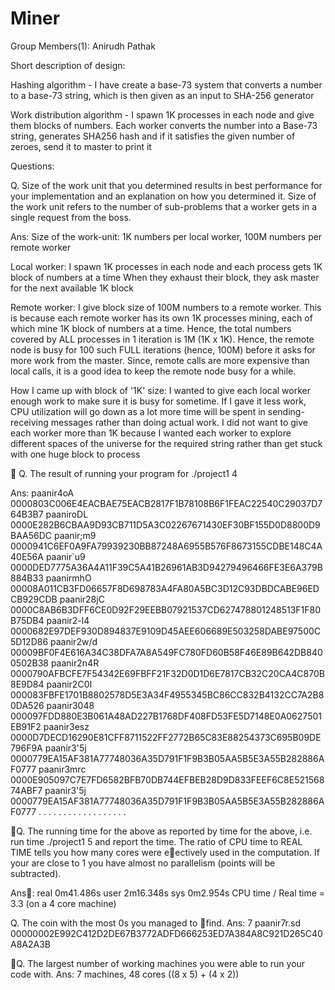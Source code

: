 # Miner

Group Members(1): Anirudh Pathak

Short description of design:

Hashing algorithm - I have create a base-73 system that converts a number to a base-73 string, 
which is then given as an input to SHA-256 generator

Work distribution algorithm - I spawn 1K processes in each node and give them blocks of numbers. Each worker converts the number into a 
Base-73 string, generates SHA256 hash and if it satisfies the given number of zeroes, send it to master 
to print it

Questions:

Q. Size of the work unit that you determined results in best performance for your implementation and an explanation on how you determined it. Size of the work unit refers to the number of sub-problems that a worker gets in a single request from the boss.

Ans: Size of the work-unit: 1K numbers per local worker, 100M numbers per remote worker

Local worker: I spawn 1K processes in each node and each process gets 1K block of numbers at a time
When they exhaust their block, they ask master for the next available 1K block

Remote worker: I give block size of 100M numbers to a remote worker. This is because each
remote worker has its own 1K processes mining, each of which mine 1K block of numbers at a time.
Hence, the total numbers covered by ALL processes in 1 iteration is 1M (1K x 1K). Hence, the remote node
is busy for 100 such FULL iterations (hence, 100M) before it asks for more work from the master. 
Since, remote calls are more expensive than local calls, it is a good idea to keep the remote node busy for a while.

How I came up with block of '1K' size: I wanted to give each local worker enough work to make sure it is busy
for sometime. If I gave it less work, CPU utilization will go down as a lot more time will be spent in sending-receiving
messages rather than doing actual work. I did not want to give each worker more than 1K because I wanted each worker to 
explore different spaces of the universe for the required string rather than get stuck with one huge block to process

 
Q. The result of running your program for ./project1 4

Ans: 
paanir4oA       0000803C006E4EACBAE75EACB2817F1B78108B6F1FEAC22540C29037D764B3B7
paaniroDL       0000E282B6CBAA9D93CB711D5A3C02267671430EF30BF155D0D8800D9BAA56DC
paanir;m9       0000941C6EF0A9FA79939230BB87248A6955B576F8673155CDBE148C4A40E56A
paanir`u9       0000DED7775A36A4A11F39C5A41B26961AB3D94279496466FE3E6A379B884B33
paanirmhO       00008A011CB3FD06657F8D698783A4FA80A5BC3D12C93DBDCABE96EDCB929CDB
paanir28jC      0000C8AB6B3DFF6CE0D92F29EEBB07921537CD627478801248513F1F80B75DB4
paanir2-l4      0000682E97DEF930D894837E9109D45AEE606689E503258DABE97500C5D12D86
paanir2w/d      00009BF0F4E616A34C38DFA7A8A549FC780FD60B58F46E89B642DB8400502B38
paanir2n4R      0000790AFBCFE7F54342E69FBFF21F32D0D1D6E7817CB32C20CA4C870B8E9D84
paanir2C0I      000083FBFE1701B8802578D5E3A34F4955345BC86CC832B4132CC7A2B80DA526
paanir3048      000097FDD880E3B061A48AD227B1768DF408FD53FE5D7148E0A0627501EB91F2
paanir3esz      0000D7DECD16290E81CFF8711522FF2772B65C83E88254373C695B09DE796F9A
paanir3'5j      0000779EA15AF381A77748036A35D791F1F9B3B05AA5B5E3A55B282886AF0777
paanir3mrc      0000E905097C7E7FD6582BFB70DB744EFBEB28D9D833FEEF6C8E52156874ABF7
paanir3'5j      0000779EA15AF381A77748036A35D791F1F9B3B05AA5B5E3A55B282886AF0777
. . . . . . . . . . . . . . . . . . 

Q. The running time for the above as reported by time for the above, i.e. run time ./project1 5 and report the time. The ratio of CPU time
to REAL TIME tells you how many cores were eectively used in the computation. If your are close to 1 you have almost no parallelism (points
will be subtracted).

Ans: 
real    0m41.486s
user    2m16.348s
sys     0m2.954s
CPU time / Real time = 3.3 (on a 4 core machine)

Q. The coin with the most 0s you managed to find.
Ans: 7
paanir7r.sd 00000002E992C412D2DE67B3772ADFD666253ED7A384A8C921D265C40A8A2A3B

Q. The largest number of working machines you were able to run your code with.
Ans: 7 machines, 48 cores ((8 x 5) + (4 x 2))


